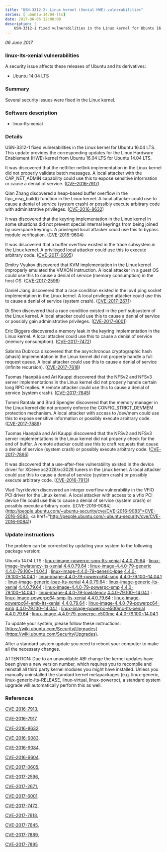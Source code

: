 ```yaml
---
title: "USN-3312-2: Linux kernel (Xenial HWE) vulnerabilities"
series: [ ubuntu-14.04-lts]
date: 2017-06-06 12:00:00
description: |
    USN-3312-1 fixed vulnerabilities in the Linux kernel for Ubuntu 16.04 LTS. This update provides the corresponding updates for the Linux Hardware Enablement (HWE) kernel from Ubuntu 16.04 LTS for Ubuntu 14.04 LTS.
--- 
```

 
 

*06 June 2017*

### linux-lts-xenial vulnerabilities

A security issue affects these releases of Ubuntu and its derivatives:

* Ubuntu 14.04 LTS

### Summary

Several security issues were fixed in the Linux kernel. 

### Software description

* linux-lts-xenial 

### Details

USN-3312-1 fixed vulnerabilities in the Linux kernel for Ubuntu 16.04 LTS. This update provides the corresponding updates for the Linux Hardware Enablement (HWE) kernel from Ubuntu 16.04 LTS for Ubuntu 14.04 LTS.

It was discovered that the netfilter netlink implementation in the Linux kernel did not properly validate batch messages. A local attacker with the CAP_NET_ADMIN capability could use this to expose sensitive information or cause a denial of service. ([CVE-2016-7917](http://people.ubuntu.com/~ubuntu-security/cve/CVE-2016-7917))

Qian Zhang discovered a heap-based buffer overflow in the tipc_msg_build() function in the Linux kernel. A local attacker could use to cause a denial of service (system crash) or possibly execute arbitrary code with administrative privileges. ([CVE-2016-8632](http://people.ubuntu.com/~ubuntu-security/cve/CVE-2016-8632))

It was discovered that the keyring implementation in the Linux kernel in some situations did not prevent special internal keyrings from being joined by userspace keyrings. A privileged local attacker could use this to bypass module verification. ([CVE-2016-9604](http://people.ubuntu.com/~ubuntu-security/cve/CVE-2016-9604))

It was discovered that a buffer overflow existed in the trace subsystem in the Linux kernel. A privileged local attacker could use this to execute arbitrary code. ([CVE-2017-0605](http://people.ubuntu.com/~ubuntu-security/cve/CVE-2017-0605))

Dmitry Vyukov discovered that KVM implementation in the Linux kernel improperly emulated the VMXON instruction. A local attacker in a guest OS could use this to cause a denial of service (memory consumption) in the host OS. ([CVE-2017-2596](http://people.ubuntu.com/~ubuntu-security/cve/CVE-2017-2596))

Daniel Jiang discovered that a race condition existed in the ipv4 ping socket implementation in the Linux kernel. A local privileged attacker could use this to cause a denial of service (system crash). ([CVE-2017-2671](http://people.ubuntu.com/~ubuntu-security/cve/CVE-2017-2671))

Di Shen discovered that a race condition existed in the perf subsystem of the Linux kernel. A local attacker could use this to cause a denial of service or possibly gain administrative privileges. ([CVE-2017-6001](http://people.ubuntu.com/~ubuntu-security/cve/CVE-2017-6001))

Eric Biggers discovered a memory leak in the keyring implementation in the Linux kernel. A local attacker could use this to cause a denial of service (memory consumption). ([CVE-2017-7472](http://people.ubuntu.com/~ubuntu-security/cve/CVE-2017-7472))

Sabrina Dubroca discovered that the asynchronous cryptographic hash (ahash) implementation in the Linux kernel did not properly handle a full request queue. A local attacker could use this to cause a denial of service (infinite recursion). ([CVE-2017-7618](http://people.ubuntu.com/~ubuntu-security/cve/CVE-2017-7618))

Tuomas Haanpää and Ari Kauppi discovered that the NFSv2 and NFSv3 server implementations in the Linux kernel did not properly handle certain long RPC replies. A remote attacker could use this to cause a denial of service (system crash). ([CVE-2017-7645](http://people.ubuntu.com/~ubuntu-security/cve/CVE-2017-7645))

Tommi Rantala and Brad Spengler discovered that the memory manager in the Linux kernel did not properly enforce the CONFIG_STRICT_DEVMEM protection mechanism. A local attacker with access to /dev/mem could use this to expose sensitive information or possibly execute arbitrary code. ([CVE-2017-7889](http://people.ubuntu.com/~ubuntu-security/cve/CVE-2017-7889))

Tuomas Haanpää and Ari Kauppi discovered that the NFSv2 and NFSv3 server implementations in the Linux kernel did not properly check for the end of buffer. A remote attacker could use this to craft requests that cause a denial of service (system crash) or possibly execute arbitrary code. ([CVE-2017-7895](http://people.ubuntu.com/~ubuntu-security/cve/CVE-2017-7895))

It was discovered that a use-after-free vulnerability existed in the device driver for XCeive xc2028/xc3028 tuners in the Linux kernel. A local attacker could use this to cause a denial of service (system crash) or possibly execute arbitrary code. ([CVE-2016-7913](http://people.ubuntu.com/~ubuntu-security/cve/CVE-2016-7913))

Vlad Tsyrklevich discovered an integer overflow vulnerability in the VFIO PCI driver for the Linux kernel. A local attacker with access to a vfio PCI device file could use this to cause a denial of service (system crash) or possibly execute arbitrary code. ([CVE-2016-9084](http://people.ubuntu.com/~ubuntu-security/cve/CVE-2016-9083">CVE-2016-9083</a>, <a href="http://people.ubuntu.com/~ubuntu-security/cve/CVE-2016-9084)) 

### Update instructions

The problem can be corrected by updating your system to the following package version:

Ubuntu 14.04 LTS
 : [linux-image-powerpc-smp-lts-xenial](https://launchpad.net/ubuntu/+source/linux-lts-xenial) <span> [4.4.0.79.64](https://launchpad.net/ubuntu/+source/linux-lts-xenial/4.4.0-79.100~14.04.1) </span> 
 : [linux-image-lowlatency-lts-xenial](https://launchpad.net/ubuntu/+source/linux-lts-xenial) <span> [4.4.0.79.64](https://launchpad.net/ubuntu/+source/linux-lts-xenial/4.4.0-79.100~14.04.1) </span> 
 : [linux-image-4.4.0-79-generic](https://launchpad.net/ubuntu/+source/linux-lts-xenial) <span> [4.4.0-79.100~14.04.1](https://launchpad.net/ubuntu/+source/linux-lts-xenial/4.4.0-79.100~14.04.1) </span> 
 : [linux-image-4.4.0-79-generic-lpae](https://launchpad.net/ubuntu/+source/linux-lts-xenial) <span> [4.4.0-79.100~14.04.1](https://launchpad.net/ubuntu/+source/linux-lts-xenial/4.4.0-79.100~14.04.1) </span> 
 : [linux-image-4.4.0-79-powerpc64-smp](https://launchpad.net/ubuntu/+source/linux-lts-xenial) <span> [4.4.0-79.100~14.04.1](https://launchpad.net/ubuntu/+source/linux-lts-xenial/4.4.0-79.100~14.04.1) </span> 
 : [linux-image-generic-lpae-lts-xenial](https://launchpad.net/ubuntu/+source/linux-lts-xenial) <span> [4.4.0.79.64](https://launchpad.net/ubuntu/+source/linux-lts-xenial/4.4.0-79.100~14.04.1) </span> 
 : [linux-image-generic-lts-xenial](https://launchpad.net/ubuntu/+source/linux-lts-xenial) <span> [4.4.0.79.64](https://launchpad.net/ubuntu/+source/linux-lts-xenial/4.4.0-79.100~14.04.1) </span> 
 : [linux-image-4.4.0-79-powerpc-smp](https://launchpad.net/ubuntu/+source/linux-lts-xenial) <span> [4.4.0-79.100~14.04.1](https://launchpad.net/ubuntu/+source/linux-lts-xenial/4.4.0-79.100~14.04.1) </span> 
 : [linux-image-4.4.0-79-lowlatency](https://launchpad.net/ubuntu/+source/linux-lts-xenial) <span> [4.4.0-79.100~14.04.1](https://launchpad.net/ubuntu/+source/linux-lts-xenial/4.4.0-79.100~14.04.1) </span> 
 : [linux-image-powerpc64-smp-lts-xenial](https://launchpad.net/ubuntu/+source/linux-lts-xenial) <span> [4.4.0.79.64](https://launchpad.net/ubuntu/+source/linux-lts-xenial/4.4.0-79.100~14.04.1) </span> 
 : [linux-image-powerpc64-emb-lts-xenial](https://launchpad.net/ubuntu/+source/linux-lts-xenial) <span> [4.4.0.79.64](https://launchpad.net/ubuntu/+source/linux-lts-xenial/4.4.0-79.100~14.04.1) </span> 
 : [linux-image-4.4.0-79-powerpc64-emb](https://launchpad.net/ubuntu/+source/linux-lts-xenial) <span> [4.4.0-79.100~14.04.1](https://launchpad.net/ubuntu/+source/linux-lts-xenial/4.4.0-79.100~14.04.1) </span> 
 : [linux-image-powerpc-e500mc-lts-xenial](https://launchpad.net/ubuntu/+source/linux-lts-xenial) <span> [4.4.0.79.64](https://launchpad.net/ubuntu/+source/linux-lts-xenial/4.4.0-79.100~14.04.1) </span> 
 : [linux-image-4.4.0-79-powerpc-e500mc](https://launchpad.net/ubuntu/+source/linux-lts-xenial) <span> [4.4.0-79.100~14.04.1](https://launchpad.net/ubuntu/+source/linux-lts-xenial/4.4.0-79.100~14.04.1) </span> 

To update your system, please follow these instructions: [https://wiki.ubuntu.com/Security/Upgrades](https://wiki.ubuntu.com/Security/Upgrades).

After a standard system update you need to reboot your computer to make all the necessary changes.

ATTENTION: Due to an unavoidable ABI change the kernel updates have been given a new version number, which requires you to recompile and reinstall all third party kernel modules you might have installed. Unless you manually uninstalled the standard kernel metapackages (e.g. linux-generic, linux-generic-lts-RELEASE, linux-virtual, linux-powerpc), a standard system upgrade will automatically perform this as well. 

### References

 
 [CVE-2016-7913](http://people.ubuntu.com/~ubuntu-security/cve/CVE-2016-7913), 

 [CVE-2016-7917](http://people.ubuntu.com/~ubuntu-security/cve/CVE-2016-7917), 

 [CVE-2016-8632](http://people.ubuntu.com/~ubuntu-security/cve/CVE-2016-8632), 

 [CVE-2016-9083](http://people.ubuntu.com/~ubuntu-security/cve/CVE-2016-9083), 

 [CVE-2016-9084](http://people.ubuntu.com/~ubuntu-security/cve/CVE-2016-9084), 

 [CVE-2016-9604](http://people.ubuntu.com/~ubuntu-security/cve/CVE-2016-9604), 

 [CVE-2017-0605](http://people.ubuntu.com/~ubuntu-security/cve/CVE-2017-0605), 

 [CVE-2017-2596](http://people.ubuntu.com/~ubuntu-security/cve/CVE-2017-2596), 

 [CVE-2017-2671](http://people.ubuntu.com/~ubuntu-security/cve/CVE-2017-2671), 

 [CVE-2017-6001](http://people.ubuntu.com/~ubuntu-security/cve/CVE-2017-6001), 

 [CVE-2017-7472](http://people.ubuntu.com/~ubuntu-security/cve/CVE-2017-7472), 

 [CVE-2017-7618](http://people.ubuntu.com/~ubuntu-security/cve/CVE-2017-7618), 

 [CVE-2017-7645](http://people.ubuntu.com/~ubuntu-security/cve/CVE-2017-7645), 

 [CVE-2017-7889](http://people.ubuntu.com/~ubuntu-security/cve/CVE-2017-7889), 

 [CVE-2017-7895](http://people.ubuntu.com/~ubuntu-security/cve/CVE-2017-7895)
 

